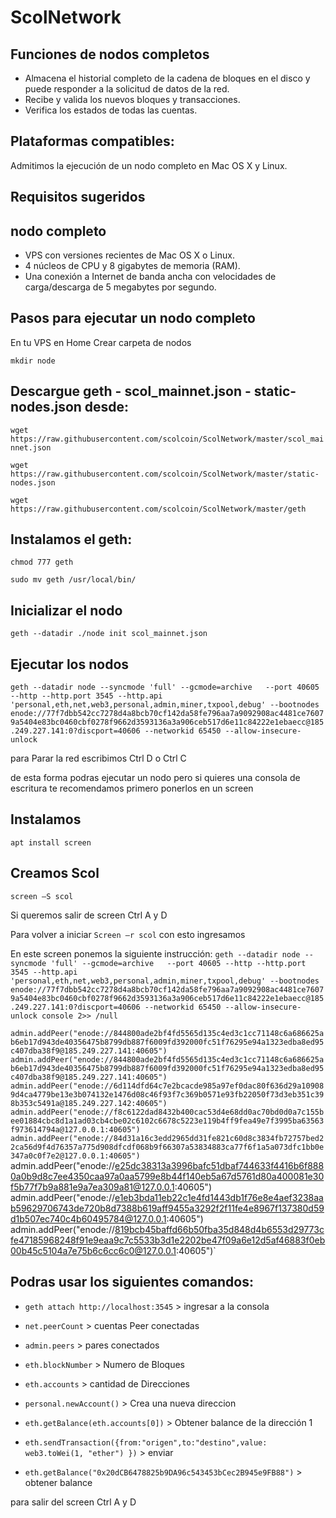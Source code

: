 # ScolNetwork

## Funciones de nodos completos
- Almacena el historial completo de la cadena de bloques en el disco y puede responder a la solicitud de datos de la red.
- Recibe y valida los nuevos bloques y transacciones.
- Verifica los estados de todas las cuentas.

## Plataformas compatibles:

Admitimos la ejecución de un nodo completo en Mac OS X y Linux.

## Requisitos sugeridos

## nodo completo
- VPS con versiones recientes de Mac OS X o Linux.
- 4 núcleos de CPU y 8 gigabytes de memoria (RAM).
- Una conexión a Internet de banda ancha con velocidades de carga/descarga de 5 megabytes por segundo.

## Pasos para ejecutar un nodo completo

En tu VPS en Home Crear carpeta de nodos

`mkdir node`

## Descargue geth - scol_mainnet.json - static-nodes.json desde:
`wget https://raw.githubusercontent.com/scolcoin/ScolNetwork/master/scol_mainnet.json`

`wget https://raw.githubusercontent.com/scolcoin/ScolNetwork/master/static-nodes.json`  

`wget https://raw.githubusercontent.com/scolcoin/ScolNetwork/master/geth` 


## Instalamos el geth:

`chmod 777 geth`

`sudo mv geth /usr/local/bin/`

## Inicializar el nodo

`geth --datadir ./node init scol_mainnet.json`


## Ejecutar los nodos
`geth --datadir node --syncmode 'full' --gcmode=archive   --port 40605 --http --http.port 3545 --http.api 'personal,eth,net,web3,personal,admin,miner,txpool,debug' --bootnodes enode://77f7dbb542cc7278d4a8bcb70cf142da58fe796aa7a9092908ac4481ce76079a5404e83bc0460cbf0278f9662d3593136a3a906ceb517d6e11c84222e1ebaecc@185.249.227.141:0?discport=40606 --networkid 65450 --allow-insecure-unlock`

para Parar la red escribimos Ctrl D o Ctrl C

de esta forma podras ejecutar un nodo pero si quieres una consola de escritura te recomendamos primero ponerlos en un screen

## Instalamos
`apt install screen`

## Creamos Scol
`screen –S scol`

Si queremos salir de screen Ctrl A y D 

Para volver a iniciar `Screen –r scol` con esto ingresamos

En este screen ponemos la siguiente instrucción:
`geth --datadir node --syncmode 'full' --gcmode=archive   --port 40605 --http --http.port 3545 --http.api 'personal,eth,net,web3,personal,admin,miner,txpool,debug' --bootnodes enode://77f7dbb542cc7278d4a8bcb70cf142da58fe796aa7a9092908ac4481ce76079a5404e83bc0460cbf0278f9662d3593136a3a906ceb517d6e11c84222e1ebaecc@185.249.227.141:0?discport=40606 --networkid 65450 --allow-insecure-unlock console 2>> /null`

`admin.addPeer("enode://844800ade2bf4fd5565d135c4ed3c1cc71148c6a686625ab6eb17d943de40356475b8799db887f6009fd392000fc51f76295e94a1323edba8ed95c407dba38f9@185.249.227.141:40605")`
`admin.addPeer("enode://844800ade2bf4fd5565d135c4ed3c1cc71148c6a686625ab6eb17d943de40356475b8799db887f6009fd392000fc51f76295e94a1323edba8ed95c407dba38f9@185.249.227.141:40605")`
`admin.addPeer("enode://6d114dfd64c7e2bcacde985a97ef0dac80f636d29a109089d4ca4779be13e3b074132e1476d08c46f93f7c369b0571e93fb22050f73d3eb351c398b353c5491a@185.249.227.142:40605")`
`admin.addPeer("enode://f8c6122dad8432b400cac53d4e68dd0ac70bd0d0a7c155bee01884cbc8d1a1ad03cb4cbe02c6102c6678c5223e119b4ff9fea49e7f3995ba63563f973614794a@127.0.0.1:40605")`
`admin.addPeer("enode://84d31a16c3edd2965dd31fe821c60d8c3834fb72757bed22ca56d9f4d76357a775d908dfcdf068b9f66307a53834883ca77f6f1a5a073dfc1bb0e347a0c0f7e2@127.0.0.1:40605")`
admin.addPeer("enode://e25dc38313a3996bafc51dbaf744633f4416b6f8880a0b9d8c7ee4350caa97a0aa5799e8b44f140eb5a67d5761d80a400081e30f5b77f7b9a881e9a7ea309a81@127.0.0.1:40605")`
`admin.addPeer("enode://e1eb3bda11eb22c1e4fd1443db1f76e8e4aef3238aab59629706743de720b8d7388b619aff9455a3292f2f11fe4e8967f137380d59d1b507ec740c4b60495784@127.0.0.1:40605")`
`admin.addPeer("enode://819bcb45baffd66b50fba35d848d4b6553d29773cfe47185968248f91e9eaa9c7c5533b3d1e2202be47f09a6e12d5af46883f0eb00b45c5104a7e75b6c6cc6c0@127.0.0.1:40605")`

## Podras usar los siguientes comandos:

- `geth attach http://localhost:3545`  > ingresar a la consola

- `net.peerCount` > cuentas Peer conectadas

- `admin.peers` > pares conectados

- `eth.blockNumber` > Numero de Bloques

- `eth.accounts` > cantidad de Direcciones

- `personal.newAccount()` > Crea una nueva direccion

- `eth.getBalance(eth.accounts[0])` > Obtener balance de la dirección 1

- `eth.sendTransaction({from:"origen",to:"destino",value: web3.toWei(1, "ether") })` > enviar

- `eth.getBalance("0x20dCB6478825b9DA96c543453bCec2B945e9FB88")` > obtener balance

para salir del screen Ctrl A y D
